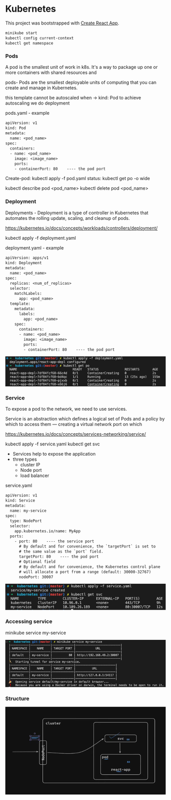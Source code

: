 # Kubernetes

This project was bootstrapped with [Create React App](https://github.com/facebook/create-react-app).

```
minikube start
kubectl config current-context
kubectl get namespace

```
### Pods
A pod is the smallest unit of work in k8s. It's a way to package up one or more containers with shared resources and

pods- Pods are the smallest deployable units of computing that you can create and manage in Kubernetes.

this template cannot be autoscaled when -> kind: Pod
to achieve autoscaling we do deployment

pods.yaml - example
```
apiVersion: v1
kind: Pod
metadata:
  name: <pod_name>
spec:
  containers:
  - name: <pod_name>
    image: <image_name>
    ports:
    - containerPort: 80    ---- the pod port

```
Create-pod: kubectl apply -f pod.yaml
status: kubectl get po -o wide

kubectl describe pod <pod_name>
kubectl delete pod <pod_name>


### Deployment
Deployments - Deployment is a type of controller in Kubernetes that automates the rolling update, scaling, and cleanup of pods.

https://kubernetes.io/docs/concepts/workloads/controllers/deployment/

kubectl apply -f deployment.yaml

deployment.yaml - example
```
apiVersion: apps/v1
kind: Deployment
metadata:
  name: <pod_name>
spec:
  replicas: <num_of_replicas>
  selector:
    matchLabels:
      app: <pod_name>
  template:
    metadata:
      labels:
        app: <pod_name>
    spec:
      containers:
      - name: <pod_name>
        image: <image_name>
        ports:
        - containerPort: 80    ---- the pod port
```
![Alt text](image.png)



### Service
To expose a pod to the network, we need to use services.

Service is an abstraction which defines a logical set of Pods and a policy by which to access them — creating a virtual network port on which

https://kubernetes.io/docs/concepts/services-networking/service/

kubectl apply -f service.yaml
kubectl get svc   

- Services help to expose the application
- three types
    - cluster IP
    - Node port 
    - load balancer

service.yaml
```
apiVersion: v1
kind: Service
metadata:
  name: my-service
spec:
  type: NodePort
  selector:
    app.kubernetes.io/name: MyApp
  ports:
    - port: 80    ---- the service port
      # By default and for convenience, the `targetPort` is set to
      # the same value as the `port` field.
      targetPort: 80    ---- the pod port
      # Optional field
      # By default and for convenience, the Kubernetes control plane
      # will allocate a port from a range (default: 30000-32767)
      nodePort: 30007
```

![Alt text](image-1.png)

### Accessing service

minikube service my-service

![Alt text](image-2.png)

### Structure

![Alt text](image-3.png)